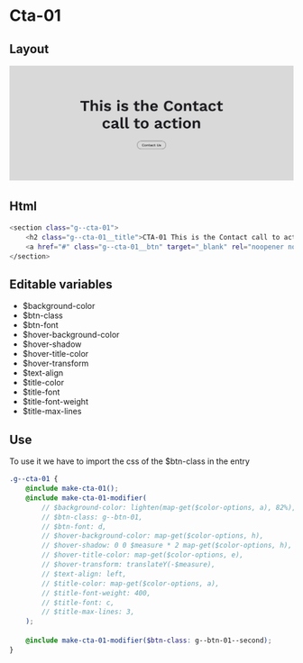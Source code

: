 # Cta-01

## Layout

![alt text][cta-01]

[cta-01]: /src/img/global-components/cta/cta-01.jpg

## Html

```sh
<section class="g--cta-01">
    <h2 class="g--cta-01__title">CTA-01 This is the Contact call to action</h2>
    <a href="#" class="g--cta-01__btn" target="_blank" rel="noopener noreferrer">Contact Us</a>
</section>
```

## Editable variables

-   $background-color
-   $btn-class
-   $btn-font
-   $hover-background-color
-   $hover-shadow
-   $hover-title-color
-   $hover-transform
-   $text-align
-   $title-color
-   $title-font
-   $title-font-weight
-   $title-max-lines

## Use

To use it we have to import the css of the $btn-class in the entry

```scss
.g--cta-01 {
    @include make-cta-01();
    @include make-cta-01-modifier(
        // $background-color: lighten(map-get($color-options, a), 82%),
        // $btn-class: g--btn-01,
        // $btn-font: d,
        // $hover-background-color: map-get($color-options, h),
        // $hover-shadow: 0 0 $measure * 2 map-get($color-options, h),
        // $hover-title-color: map-get($color-options, e),
        // $hover-transform: translateY(-$measure),
        // $text-align: left,
        // $title-color: map-get($color-options, a),
        // $title-font-weight: 400,
        // $title-font: c,
        // $title-max-lines: 3,
    );

    @include make-cta-01-modifier($btn-class: g--btn-01--second);
}
```
